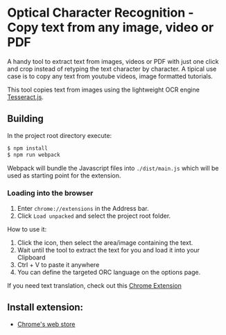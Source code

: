 Optical Character Recognition - Copy text from any image, video or PDF
===========

A handy tool to extract text from images, videos or PDF with just one click and crop instead of retyping the text character by character. A tipical use case is to copy any text from youtube videos, image formatted tutorials.

This tool copies text from images using the lightweight OCR engine [Tesseract.js](https://github.com/naptha/tesseract.js).

## Building

In the project root directory execute:
```bash
$ npm install
$ npm run webpack
```
Webpack will bundle the Javascript files into `./dist/main.js` which will be used as starting point for the extension.

### Loading into the browser

1. Enter `chrome://extensions` in the Address bar.
2. Click `Load unpacked` and select the project root folder.

How to use it:
1. Click the icon, then select the area/image containing the text. 
2. Wait until the tool to extract the text for you and load it into your Clipboard
3. Ctrl + V to paste it anywhere
4. You can define the targeted ORC language on the options page.

If you need text translation, check out this [Chrome Extension](https://chrome.google.com/webstore/detail/condlopdddofpgcdjfnoepbdkcgckmgb)

Install extension:
-----------
* [Chrome's web store](https://chrome.google.com/webstore/detail/condlopdddofpgcdjfnoepbdkcgckmgb)
